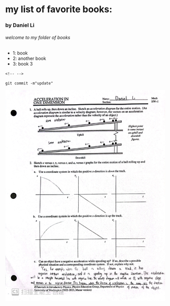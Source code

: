# my list of favorite books:

### by Daniel Li

###### welcome to my folder of books

-   1: book
-   2: another book
-   3: book 3

```{=html}
<!-- -->
```
    git commit -m"update"

![photo of book homework](images/homework.jpg)
